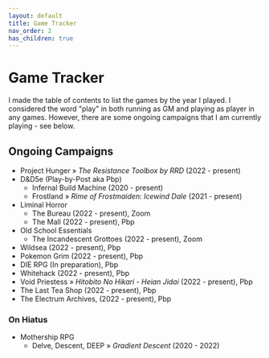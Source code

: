 ```yaml
---
layout: default
title: Game Tracker
nav_order: 2
has_children: true
---
```


# Game Tracker

I made the table of contents to list the games by the year I played. I considered the word "play" in both running as GM and playing as player in any games. However, there are some ongoing campaigns that I am currently playing - see below.

## Ongoing Campaigns
- Project Hunger » *The Resistance Toolbox by RRD* (2022 - present)
- D&D5e (Play-by-Post aka Pbp)
    - Infernal Build Machine (2020 - present)
    - Frostland » *Rime of Frostmaiden: Icewind Dale* (2021 - present)
- Liminal Horror
    - The Bureau (2022 - present), Zoom
    - The Mall (2022 - present), Pbp
- Old School Essentials
    - The Incandescent Grottoes (2022 - present), Zoom
- Wildsea (2022 - present), Pbp
- Pokemon Grim (2022 - present), Pbp
- DIE RPG (In preparation), Pbp
- Whitehack (2022 - present), Pbp
- Void Priestess » *Hitobito No Hikari - Heian Jidai* (2022 - present), Pbp
- The Last Tea Shop (2022 - present), Pbp
- The Electrum Archives, (2022 - present), Pbp

### On Hiatus
- Mothership RPG
    - Delve, Descent, DEEP » *Gradient Descent* (2020 - 2022)